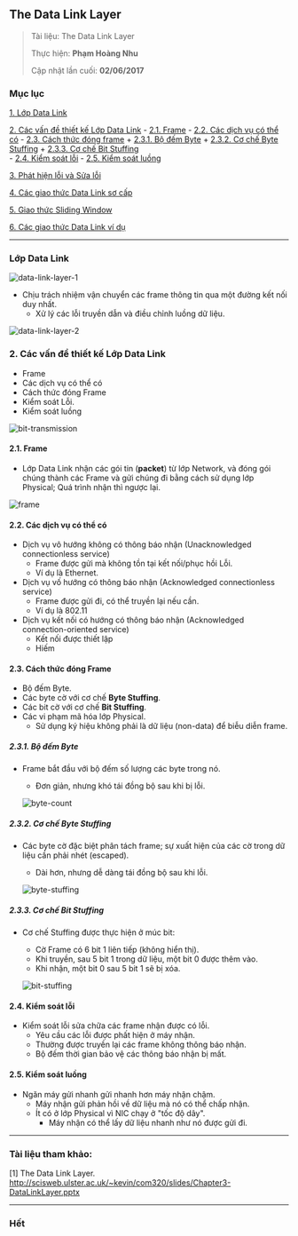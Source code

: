 ## The Data Link Layer

> Tài liệu: The Data Link Layer
> 
> Thực hiện: **Phạm Hoàng Nhu**
> 
> Cập nhật lần cuối: **02/06/2017**

### Mục lục

[1. Lớp Data Link](#lopdatalink)

[2. Các vấn đề thiết kế Lớp Data Link](#cacvandethietkelopdatalink)
	- [2.1. Frame](#frame)
	- [2.2. Các dịch vụ có thể có](#cacdichvucotheco)
	- [2.3. Cách thức đóng frame](#cachthucdongframe)
		+ [2.3.1. Bộ đếm Byte](#bodembyte)
		+ [2.3.2. Cơ chế Byte Stuffing](#cochebytestuffing)
		+ [2.3.3. Cơ chế Bit Stuffing](#cochebitstuffing)	
	- [2.4. Kiểm soát lỗi](#kiemsoatloi)
	- [2.5. Kiểm soát luồng](#kiemsoatluồng)
	
[3. Phát hiện lỗi và Sửa lỗi](#phathienloivasualoi)

[4. Các giao thức Data Link sơ cấp](#cacgiaothucdatalinksocap)

[5. Giao thức Sliding Window](#giaothucslidingwindow)

[6. Các giao thức Data Link ví dụ](#cacgiaothucdatalinkvidu)

---

<a name="lopdatalink"></a>
### Lớp Data Link

![data-link-layer-1](https://github.com/nhuhp/network_research/blob/master/Task03_COM320_Computer_Network/Week03/img/data-link-layer-1.png)

* Chịu trách nhiệm vận chuyển các frame thông tin qua một đường kết nối duy nhất.
	- Xử lý các lỗi truyền dẫn và điều chỉnh luồng dữ liệu.

![data-link-layer-2](https://github.com/nhuhp/network_research/blob/master/Task03_COM320_Computer_Network/Week03/img/data-link-layer-2.png)

<a name="cacvandethietkelopdatalink"></a>
### 2. Các vấn đề thiết kế Lớp Data Link
* Frame
* Các dịch vụ có thể có
* Cách thức đóng Frame
* Kiểm soát Lỗi.
* Kiểm soát luồng

![bit-transmission](https://github.com/nhuhp/network_research/blob/master/Task03_COM320_Computer_Network/Week03/img/bit-transmission.png)

<a name="frame"></a>
#### 2.1. Frame
* Lớp Data Link nhận các gói tin (**packet**) từ lớp Network, và đóng gói chúng thành các Frame và gửi chúng đi bằng cách sử dụng lớp Physical; Quá trình nhận thì ngược lại.

![frame](https://github.com/nhuhp/network_research/blob/master/Task03_COM320_Computer_Network/Week03/img/frame.png)

<a name="cacdichvucotheco"></a>
#### 2.2. Các dịch vụ có thể có
* Dịch vụ vô hướng không có thông báo nhận (Unacknowledged connectionless service)
	- Frame được gửi mà không tồn tại kết nối/phục hồi Lỗi.
	- Ví dụ là Ethernet.
* Dịch vụ vố hướng có thông báo nhận (Acknowledged connectionless service)
	- Frame được gửi đi, có thể truyền lại nếu cần.
	- Ví dụ là 802.11
* Dịch vụ kết nối có hướng có thông báo nhận (Acknowledged connection-oriented service)
	- Kết nối được thiết lập
	- Hiếm

<a name="cachthucdongframe"></a>
#### 2.3. Cách thức đóng Frame
* Bộ đếm Byte.
* Các byte cờ với cơ chế **Byte Stuffing**.
* Các bit cờ với cơ chế **Bit Stuffing**.
* Các vi phạm mã hóa lớp Physical.
	- Sử dụng ký hiệu không phải là dữ liệu (non-data) để biễu diễn frame.

<a name="bodembyte"></a>	
##### 2.3.1. Bộ đếm Byte	
* Frame bắt đầu với bộ đếm số lượng các byte trong nó.
	- Đơn giản, nhưng khó tái đồng bộ sau khi bị lỗi.
	
	![byte-count](https://github.com/nhuhp/network_research/blob/master/Task03_COM320_Computer_Network/Week03/img/byte-count.png)

<a name="cochebytestuffing"></a>		
##### 2.3.2. Cơ chế Byte Stuffing
* Các byte cờ đặc biệt phân tách frame; sự xuất hiện của các cờ trong dữ liệu cần phải nhét (escaped).
	- Dài hơn, nhưng dễ dàng tái đồng bộ sau khi lỗi.
	
	![byte-stuffing](https://github.com/nhuhp/network_research/blob/master/Task03_COM320_Computer_Network/Week03/img/byte-stuffing.png)

<a name="cochebitstuffing"></a>		
##### 2.3.3. Cơ chế Bit Stuffing	
* Cơ chế Stuffing được thực hiện ở múc bit:
	- Cờ Frame có 6 bit 1 liên tiếp (không hiển thị).
	- Khi truyền, sau 5 bit 1 trong dữ liệu, một bit 0 được thêm vào.
	- Khi nhận, một bit 0 sau 5 bit 1 sẽ bị xóa.
	
	![bit-stuffing](https://github.com/nhuhp/network_research/blob/master/Task03_COM320_Computer_Network/Week03/img/bit-stuffing.png)

<a name="kiemsoatloi"></a>			
#### 2.4. Kiểm soát lỗi
* Kiểm soát lỗi sửa chữa các frame nhận được có lỗi.
	- Yêu cầu các lỗi được phất hiện ở máy nhận.
	- Thường được truyền lại các frame không thông báo nhận.
	- Bộ đếm thời gian bảo vệ các thông báo nhận bị mất.
	
<a name="kiemsoatluong"></a>			
#### 2.5. Kiểm soát luồng
* Ngăn máy gửi nhanh gửi nhanh hơn máy nhận chậm.
	- Máy nhận gửi phản hồi về dữ liệu mà nó có thể chấp nhận.
	- Ít có ở lớp Physical vì NIC chạy ở "tốc độ dây".
		+ Máy nhận có thể lấy dữ liệu nhanh như nó được gửi đi.


---

### Tài liệu tham khảo:

[1] The Data Link Layer. http://scisweb.ulster.ac.uk/~kevin/com320/slides/Chapter3-DataLinkLayer.pptx

---

### Hết
